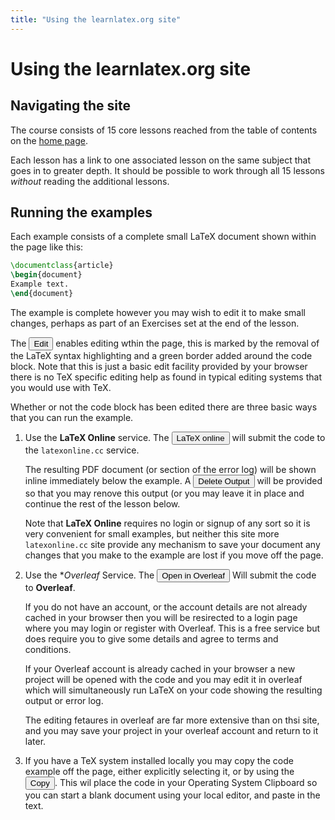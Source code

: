 ```yaml
---
title: "Using the learnlatex.org site"
---
```


# Using the learnlatex.org site

## Navigating the site

The course consists of 15 core lessons reached from the table of contents on the [home page](/).

Each lesson has a link to one associated lesson on the same subject
that goes in to greater depth. It should be possible to work through
all 15 lessons _without_  reading the additional lessons.

## Running the examples

Each example consists of a complete small LaTeX document shown within
the page like this:

```latex
\documentclass{article}
\begin{document}
Example text.
\end{document}
```

The example is complete however you may wish to edit it to make small changes, perhaps as part of an Exercises set at the end of the lesson.

The <button>Edit</button> enables editing wthin the page, this is
marked by the removal of the LaTeX syntax highlighting and a green
border added around the code block. Note that this is just a basic edit facility provided by your browser
there is no TeX specific editing help as found in typical editing systems that you would use with TeX.

Whether or not the code block has been edited there are three basic ways that you can run the example.

1. Use the **LaTeX Online** service. The <button>LaTeX online</button>
   will submit the code to the `latexonline.cc` service.

   The resulting PDF document (or section of the error log) will be
   shown inline immediately below the example. A <button>Delete
   Output</button> will be provided so that you may renove this output
   (or you may leave it in place and continue the rest of the lesson
   below.

   Note that  **LaTeX Online** requires no login or signup of any sort
   so it is very convenient for small examples, but neither this site
   more `latexonline.cc` site provide any mechanism to save your
   document any changes that you make to the example are lost if you
   move off the page.

2. Use the **Overleaf* Service. The <button>Open in Overleaf</button>
   Will submit the code to **Overleaf**.

   If you do not have an account, or the account details are not
   already cached in your browser then you will be resirected to a
   login page where you may login or register with Overleaf. This is a
   free service but does require you to give some details and agree to
   terms and conditions.

   If your Overleaf account is already cached in your browser a new
   project will be opened with the code and you may edit it in
   overleaf which will simultaneously run LaTeX on your code showing
   the resulting output or error log.

   The editing fetaures in overleaf are far more extensive than on thsi
   site, and you may save your project in your overleaf account and
   return to it later.

3. If you have a TeX system installed locally you may copy the code
   example off the page, either explicitly selecting it, or by using
   the <button>Copy</button>. This wil place the code in your
   Operating System Clipboard so you can start a blank document using
   your local editor, and paste in the text.


   

